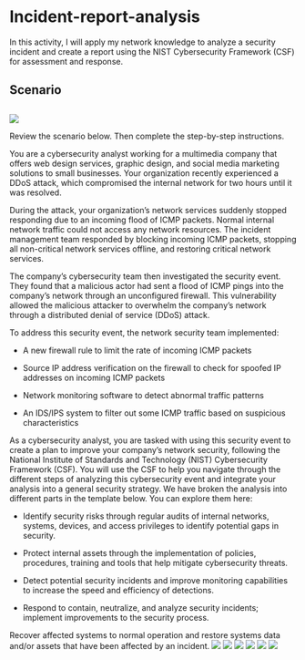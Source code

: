 # Incident-report-analysis
In this activity, I will apply my network knowledge to analyze a security incident and create a report using the NIST Cybersecurity Framework (CSF) for assessment and response.
## Scenario

## 

![](https://d3c33hcgiwev3.cloudfront.net/imageAssetProxy.v1/dDWqzsRPQqeCk0vSaDKmOA_42906106724e4c1d9d53026c020a46f1_image.png?expiry=1750636800000&hmac=d9GAnRN5XKU2uc3pALr_0AC1tPpfjklmO6nmVFVqQzg)

Review the scenario below. Then complete the step-by-step instructions.

You are a cybersecurity analyst working for a multimedia company that offers web design services, graphic design, and social media marketing solutions to small businesses. Your organization recently experienced a DDoS attack, which compromised the internal network for two hours until it was resolved.

During the attack, your organization’s network services suddenly stopped responding due to an incoming flood of ICMP packets. Normal internal network traffic could not access any network resources. The incident management team responded by blocking incoming ICMP packets, stopping all non-critical network services offline, and restoring critical network services. 

The company’s cybersecurity team then investigated the security event. They found that a malicious actor had sent a flood of ICMP pings into the company’s network through an unconfigured firewall. This vulnerability allowed the malicious attacker to overwhelm the company’s network through a distributed denial of service (DDoS) attack. 

To address this security event, the network security team implemented: 

*   A new firewall rule to limit the rate of incoming ICMP packets
    
*   Source IP address verification on the firewall to check for spoofed IP addresses on incoming ICMP packets
    
*   Network monitoring software to detect abnormal traffic patterns
    
*   An IDS/IPS system to filter out some ICMP traffic based on suspicious characteristics
    

As a cybersecurity analyst, you are tasked with using this security event to create a plan to improve your company’s network security, following the National Institute of Standards and Technology (NIST) Cybersecurity Framework (CSF). You will use the CSF to help you navigate through the different steps of analyzing this cybersecurity event and integrate your analysis into a general security strategy. We have broken the analysis into different parts in the template below. You can explore them here:

*   Identify security risks through regular audits of internal networks, systems, devices, and access privileges to identify potential gaps in security. 
    
*   Protect internal assets through the implementation of policies, procedures, training and tools that help mitigate cybersecurity threats. 
    
*   Detect potential security incidents and improve monitoring capabilities to increase the speed and efficiency of detections. 
    
*   Respond to contain, neutralize, and analyze security incidents; implement improvements to the security process. 
    

Recover affected systems to normal operation and restore systems data and/or assets that have been affected by an incident.
![](Applying-the-NIST-CSF-1.png)
![](Applying-the-NIST-CSF-2.png)
![](Applying-the-NIST-CSF-3.png)
![](Incident-report-analysis/Incident-report-analysis-1.png)
![](Incident-report-analysis/Incident-report-analysis-2.png)
![](Incident-report-analysis/Incident-report-analysis-3.png)
